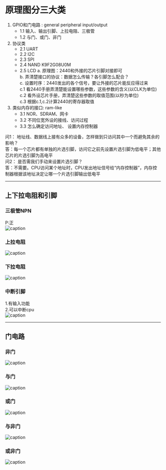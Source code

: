# 原理图分三大类
1. GPIO和门电路 : general peripheral input/output
    - 1.1 输入、输出引脚、上拉电阻、三极管
    - 1.2 与门、或门、非门
2. 协议类
    - 2.1 UART
    - 2.2 I2C
    - 2.3 SPI
    - 2.4 NAND K9F2G08U0M
    - 2.5 LCD
    a. 原理图：2440和外接的芯片引脚对接即可  
    b. 弄清楚接口的协议：数据怎么传输？各引脚怎么配合？  
    c. 设置时序：2440发出的各个信号，要让外接的芯片能反应得过来  
        c.1 看2440手册弄清楚能设置哪些参数，这些参数的含义(以CLK为单位)  
        c.2 看外设芯片手册，弄清楚这些参数的取值范围(以秒为单位)  
        c.3 根据c.1,c.2计算2440的寄存器取值  
3. 类似内存的接口: ram-like
    - 3.1 NOR、SDRAM、网卡
    - 3.2 不同位宽外设的接线、访问过程
    - 3.3 怎么确定访问地址、 设置内存控制器

问1： 地址线、数据线上接有众多的设备，怎样做到只访问其中一个而避免其余的影响？  
答：每一个芯片都有单独的片选引脚，访问它之前先设置片选引脚为低电平；其他芯片的片选引脚为高电平  
问2： 是否需我们手动来设置片选引脚？  
答：不需要。CPU访问某个地址时，CPU发出地址信号给“内存控制器”，内存控制器根据该地址决定让哪一个片选引脚输出低电平

***
## 上下拉电阻和引脚
### 三极管NPN
P:正  
![caption](./pic/三极管.png)
### 上拉电阻  
![caption](./pic/上拉电阻.png)
### 下拉电阻  
![caption](./pic/下拉电阻.png)
### 中断引脚  
1.有输入功能  
2.可以中断cpu  
![caption](./pic/中断引脚.png)
***

## 门电路
### 非门  
![caption](./pic/非门.png)

### 与门  
![caption](./pic/与门.png)

### 或门  
![caption](./pic/或门.png)

### 与非门  
![caption](./pic/与非门.png)

### 或非门  
![caption](./pic/或非门.png)